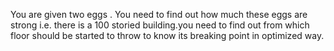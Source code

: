 You are given two eggs . You need to find out how much these eggs are strong i.e. there is a 100 storied building.you need to find out from which floor should be started to throw to know its breaking point in optimized way.